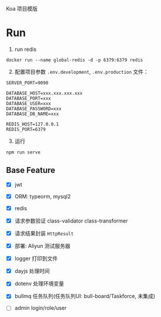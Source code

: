 
Koa 项目模版

# Run

1. run redis

```
docker run --name global-redis -d -p 6379:6379 redis
```

2. 配置项目参数 `.env.development`, `.env.production` 文件：

```
SERVER_PORT=9090

DATABASE_HOST=xxx.xxx.xxx.xxx
DATABASE_PORT=xxx
DATABASE_USER=xxx
DATABASE_PASSWORD=xxx
DATABASE_DB_NAME=xxx

REDIS_HOST=127.0.0.1
REDIS_PORT=6379
```

3. 运行

```
npm run serve
```


## Base Feature

- [x] jwt
- [x] ORM: typeorm, mysql2
- [x] redis
- [x] 请求参数验证 class-validator class-transformer
- [x] 请求结果封装 `HttpResult`
- [x] 部署: Aliyun 测试服务器 
- [x] logger 打印到文件
- [x] dayjs 处理时间
- [x] dotenv 处理环境变量
- [x] bullmq 任务队列(任务队列UI: bull-board/Taskforce, 未集成)
- [ ] admin login/role/user


